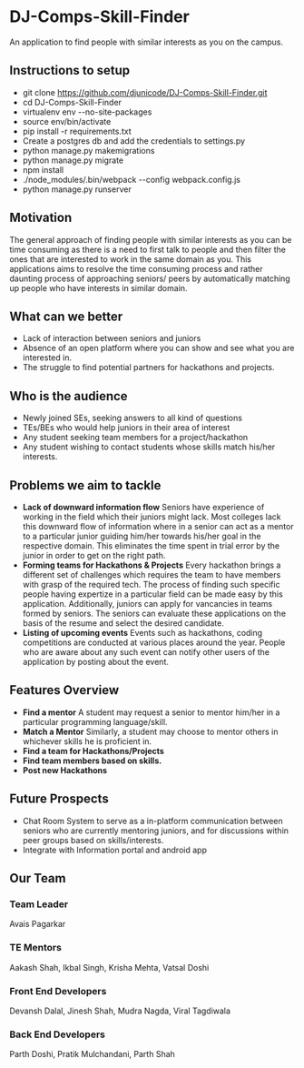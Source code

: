 # DJ-Comps-Skill-Finder
An application to find people with similar interests as you on the campus.

## Instructions to setup
- git clone https://github.com/djunicode/DJ-Comps-Skill-Finder.git
- cd DJ-Comps-Skill-Finder
- virtualenv env --no-site-packages
- source env/bin/activate
- pip install -r requirements.txt
- Create a postgres db and add the credentials to settings.py
- python manage.py makemigrations
- python manage.py migrate
- npm install
- ./node_modules/.bin/webpack --config webpack.config.js
- python manage.py runserver

## Motivation
The general approach of finding people with similar interests as you can be time consuming as there is a need to first talk to people and then filter the ones that are interested to work in the same domain as you. This applications aims to resolve the time consuming process and rather daunting process of approaching seniors/ peers by automatically matching up people who have interests in similar domain.

## What can we better
- Lack of interaction between seniors and juniors
- Absence of an open platform where you can show and see what you are interested in. 
- The struggle to find potential partners for hackathons and projects.

## Who is the audience
- Newly joined SEs, seeking answers to all kind of questions
- TEs/BEs who would help juniors in their area of interest
- Any student seeking team members for a project/hackathon
- Any student wishing to contact students whose skills match his/her interests.


## Problems we aim to tackle
- **Lack of downward information flow**
    Seniors have experience of working in the field which their juniors might lack. Most colleges lack this downward flow of information where in a senior can act as a mentor to a particular junior guiding him/her towards his/her goal in the respective domain. This eliminates the time spent in trial error by the junior in order to get on the right path.
- **Forming teams for Hackathons & Projects**
    Every hackathon brings a different set of challenges which requires the team to have members with grasp of the required tech. The process of finding such specific people having expertize in a particular field can be made easy by this application. Additionally, juniors can apply for vancancies in teams formed by seniors. The seniors can evaluate these applications on the basis of the resume and select the desired candidate.
- **Listing of upcoming events**
    Events such as hackathons, coding competitions are conducted at various places around the year. People who are aware about any such event can notify other users of the application by posting about the event.

## Features Overview

- **Find a mentor**	
A student may request a senior to mentor him/her in a particular programming	language/skill.
- **Match a Mentor**
Similarly, a student may choose to mentor others in whichever skills he is proficient in.
- **Find a team for Hackathons/Projects**
- **Find team members based on skills.**
- **Post new Hackathons**

## Future Prospects
- Chat Room System to serve as a in-platform communication between seniors who are currently mentoring juniors, and for discussions within peer groups based on skills/interests. 
- Integrate with Information portal and android app


## Our Team

### Team Leader
Avais Pagarkar

### TE Mentors
Aakash Shah, Ikbal Singh, Krisha Mehta, Vatsal Doshi

### Front End Developers
Devansh Dalal, Jinesh Shah, Mudra Nagda, Viral Tagdiwala

### Back End Developers
Parth Doshi, Pratik Mulchandani, Parth Shah
